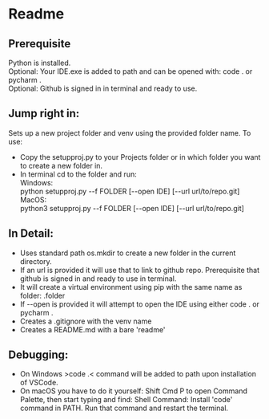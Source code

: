 # Readme

## Prerequisite
Python is installed.<br>
Optional: Your IDE.exe is added to path and can be opened with: code . or pycharm .<br>
Optional: Github is signed in in terminal and ready to use.
## Jump right in:
Sets up a new project folder and venv using the provided folder name.
To use:
- Copy the setupproj.py to your Projects folder or in which folder you want to create a new folder in. 
- In terminal cd to the folder and run: <br>
Windows:  <br>
python setupproj.py --f FOLDER [--open IDE] [--url url/to/repo.git]<br>
MacOS:<br>
python3 setupproj.py --f FOLDER [--open IDE] [--url url/to/repo.git]<br>
## In Detail:
- Uses standard path os.mkdir to create a new folder in the current directory.
- If an url is provided it will use that to link to github repo. Prerequisite that github is signed in and ready to use in terminal.
- It will create a virtual environment using pip with the same name as folder: .folder
- If --open is provided it will attempt to open the IDE using either code . or pycharm .
- Creates a .gitignore with the venv name
- Creates a README.md with a bare 'readme'
## Debugging:
- On Windows >code .< command will be added to path upon installation of VSCode.
- On macOS you have to do it yourself: Shift Cmd P to open Command Palette, then start typing and find: Shell Command: Install 'code' command in PATH. Run that command and restart the terminal.
